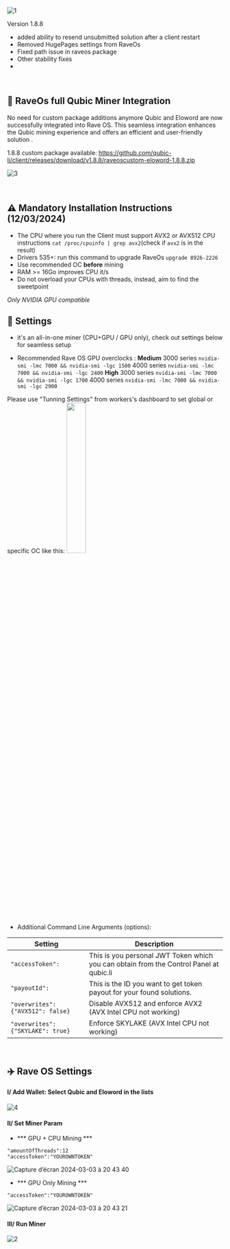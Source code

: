 ![1](https://github.com/EloWord/raveos/assets/155255722/2d6863b9-edaf-4700-9c19-decb92dfe480)


Version 1.8.8

- added ability to resend unsubmitted solution after a client restart
- Removed HugePages settings from RaveOs
- Fixed path issue in raveos package
- Other stability fixes
- 
<br>

## 🚀 RaveOs full Qubic Miner Integration

No need for custom package additions anymore
Qubic and Eloword are now successfully integrated into Rave OS. This seamless integration enhances the Qubic mining experience and offers an efficient and user-friendly solution .

1.8.8 custom package available: https://github.com/qubic-li/client/releases/download/v1.8.8/raveoscustom-eloword-1.8.8.zip


![3](https://github.com/EloWord/raveos/assets/155255722/d72ecac5-d158-4d03-9609-157d235a6503)

<br>

## :warning: Mandatory Installation Instructions (12/03/2024)
- The CPU where you run the Client must support AVX2 or AVX512 CPU instructions
`cat /proc/cpuinfo | grep avx2`(check if `avx2` is in the result)
- Drivers 535+: run this command to upgrade RaveOs ```upgrade 8926-2226```
- Use recommended OC **before** mining
- RAM >= 16Go improves CPU it/s
- Do not overload your CPUs with threads, instead, aim to find the sweetpoint

*Only NVIDIA GPU compatible*
<br>

## :wrench: Settings

- it's an all-in-one miner (CPU+GPU / GPU only), check out settings below for seamless setup

- Recommended Rave OS GPU overclocks :
**Medium**
3000 series ```nvidia-smi -lmc 7000 && nvidia-smi -lgc 1500```
4000 series ```nvidia-smi -lmc 7000 && nvidia-smi -lgc 2400```
**High**
3000 series ```nvidia-smi -lmc 7000 && nvidia-smi -lgc 1700```
4000 series ```nvidia-smi -lmc 7000 && nvidia-smi -lgc 2900```

Please use "Tunning Settings" from workers's dashboard to set global or specific OC like this:
<img src="https://github.com/EloWord/raveos/assets/155255722/5ac7b358-02c0-43fe-9531-3e8fe768bc3b" width="30%">


<br>

- Additional Command Line Arguments (options):

| Setting | Description |
| ---- | --------- |
| ```"accessToken":``` | This is you personal JWT Token which you can obtain from the Control Panel at qubic.li |
| ```"payoutId":``` |  This is the ID you want to get token payout for your found solutions. |
|  ```"overwrites": {"AVX512": false}``` |  Disable AVX512 and enforce AVX2 (AVX Intel CPU not working) |
| ```"overwrites": {"SKYLAKE": true}```  |  Enforce SKYLAKE (AVX Intel CPU not working)  |
<br>

## ✈️ Rave OS Settings


#### I/ Add Wallet: Select Qubic and Eloword in the lists

![4](https://github.com/EloWord/raveos/assets/155255722/4c486184-e546-4491-9b26-4b0f352745be)


#### II/ Set Miner Param
- *** GPU + CPU Mining ***

```
"amountOfThreads":12
"accessToken":"YOUROWNTOKEN"
```
![Capture d’écran 2024-03-03 à 20 43 40](https://github.com/EloWord/raveos/assets/155255722/deab08e2-58ef-43da-b71b-42093e3da154) 

- *** GPU Only Mining ***

```
"accessToken":"YOUROWNTOKEN"
```
![Capture d’écran 2024-03-03 à 20 43 21](https://github.com/EloWord/raveos/assets/155255722/7a60c27d-a750-4417-b2e0-91d12dcb1a42)

#### III/ Run Miner

![2](https://github.com/EloWord/raveos/assets/155255722/c702c5e3-dca3-4805-8bc8-a6cdfd5574f5)
